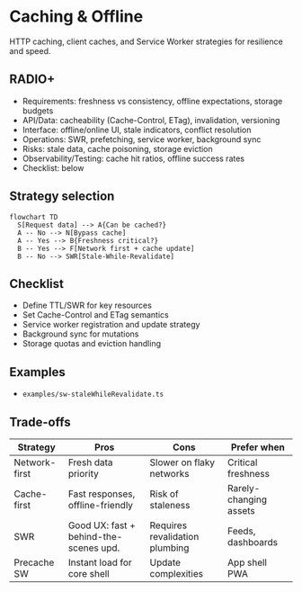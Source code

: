 # Caching & Offline

HTTP caching, client caches, and Service Worker strategies for resilience and speed.

## RADIO+
- Requirements: freshness vs consistency, offline expectations, storage budgets
- API/Data: cacheability (Cache-Control, ETag), invalidation, versioning
- Interface: offline/online UI, stale indicators, conflict resolution
- Operations: SWR, prefetching, service worker, background sync
- Risks: stale data, cache poisoning, storage eviction
- Observability/Testing: cache hit ratios, offline success rates
- Checklist: below

## Strategy selection
```mermaid
flowchart TD
  S[Request data] --> A{Can be cached?}
  A -- No --> N[Bypass cache]
  A -- Yes --> B{Freshness critical?}
  B -- Yes --> F[Network first + cache update]
  B -- No --> SWR[Stale-While-Revalidate]
```

## Checklist
- Define TTL/SWR for key resources
- Set Cache-Control and ETag semantics
- Service worker registration and update strategy
- Background sync for mutations
- Storage quotas and eviction handling

## Examples
- `examples/sw-staleWhileRevalidate.ts`

## Trade-offs

| Strategy      | Pros                                 | Cons                              | Prefer when |
|---------------|--------------------------------------|-----------------------------------|-------------|
| Network-first | Fresh data priority                   | Slower on flaky networks          | Critical freshness |
| Cache-first   | Fast responses, offline-friendly      | Risk of staleness                 | Rarely-changing assets |
| SWR           | Good UX: fast + behind-the-scenes upd.| Requires revalidation plumbing    | Feeds, dashboards |
| Precache SW   | Instant load for core shell           | Update complexities               | App shell PWA |
